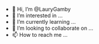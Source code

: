 - 👋 Hi, I’m @LauryGamby
- 👀 I’m interested in ...
- 🌱 I’m currently learning ...
- 💞️ I’m looking to collaborate on ...
- 📫 How to reach me ...

<!---
LauryGamby/LauryGamby is a ✨ special ✨ repository because its `README.md` (this file) appears on your GitHub profile.
You can click the Preview link to take a look at your changes.
--->
